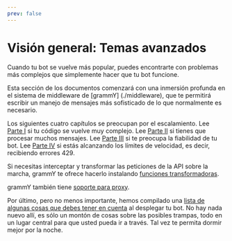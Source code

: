 ```yaml
---
prev: false
---
```


# Visión general: Temas avanzados

Cuando tu bot se vuelve más popular, puedes encontrarte con problemas más
complejos que simplemente hacer que tu bot funcione.

Esta sección de los documentos comenzará con una inmersión profunda en el
sistema de middleware de [grammY] (./middleware), que te permitirá escribir un
manejo de mensajes más sofisticado de lo que normalmente es necesario.

Los siguientes cuatro capítulos se preocupan por el escalamiento. Lee
[Parte I](./structuring) si tu código se vuelve muy complejo. Lee
[Parte II](./scaling) si tienes que procesar muchos mensajes. Lee
[Parte III](./reliability) si te preocupa la fiabilidad de tu bot. Lee
[Parte IV](./flood) si estás alcanzando los límites de velocidad, es decir,
recibiendo errores 429.

Si necesitas interceptar y transformar las peticiones de la API sobre la marcha,
grammY te ofrece hacerlo instalando [funciones transformadoras](./transformers).

grammY también tiene [soporte para proxy](./proxy).

Por último, pero no menos importante, hemos compilado una
[lista de algunas cosas que debes tener en cuenta](./deployment) al desplegar tu
bot. No hay nada nuevo allí, es sólo un montón de cosas sobre las posibles
trampas, todo en un lugar central para que usted pueda ir a través. Tal vez te
permita dormir mejor por la noche.
